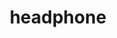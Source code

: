 ---
layout: smileys&emotion
title: headphone
emoji: headphone
permalink: 🎧.html
image: assets/img/3moji/headphone.png
---